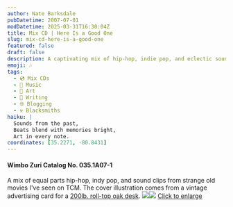 ```yaml
---
author: Nate Barksdale
pubDatetime: 2007-07-01
modDatetime: 2025-03-31T16:30:04Z
title: Mix CD | Here Is a Good One
slug: mix-cd-here-is-a-good-one
featured: false
draft: false
description: A captivating mix of hip-hop, indie pop, and eclectic sound clips, inspired by an old advertising card for a roll-top oak desk.
emoji: 🎶
tags:
  - 💿 Mix CDs
  - 🎵 Music
  - 🎨 Art
  - 📝 Writing
  - 🌐 Blogging
  - ⚒️ Blacksmiths
haiku: |
  Sounds from the past,  
  Beats blend with memories bright,  
  Art in every note.
coordinates: [35.2271, -80.8431]
---
```


#### Wimbo Zuri Catalog No. 035.1A07-1

A mix of equal parts hip-hop, indy pop, and sound clips from strange old movies I've seen on TCM. The cover illustration comes from a vintage advertising card for a [200lb. roll-top oak desk](http://web.archive.org/web/20051121024938/http://scriptorium.lib.duke.edu:80/eaa/ephemera/A03/A0348/A0348-01-72dpi.html). [![](@assets/images/goodone_260.jpg)](@assets/images/goodone_530.jpg)[![](@assets/images/goodone2_260.jpg)](@assets/images/goodone2_530.jpg)
[Click to enlarge](@assets/images/goodone_530.jpg)
